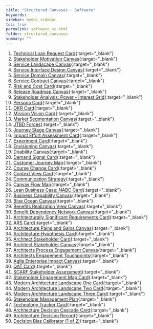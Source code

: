 ```yaml
---
title: "Structured Canvases - Software"
keywords: 
sidebar: mydoc_sidebar
toc: true
permalink: software_sc.html
folder: structured_canvases
summary: ""
---
```


1. [Technical Loan Request Card](technical_loan_request_card.md){:target="_blank"}
2. [Stakeholder Motivation Canvas](stakeholder_motivation_canvas.md){:target="_blank"}
3. [Service Landscape Canvas](service_landscape_canvas.md){:target="_blank"}
4. [Service Interface Design Canvas](service_interface_design_canvas.md){:target="_blank"}
5. [Service Domain Canvas](service_domain_canvas.md){:target="_blank"}
6. [Service Contract Canvas](service_contract_canvas.md){:target="_blank"}
7. [Risk and Cost Card](risk_and_cost_card.md){:target="_blank"}
8. [Release Roadmap Canvas](release_roadmap_canvas.md){:target="_blank"}
9. [Stakeholder Analysis: Power – Interest Grid](power_interest_grid.md){:target="_blank"}
10. [Persona Card](persona_card.md){:target="_blank"}
11. [OKR Card](okr_card.md){:target="_blank"}
12. [Mission Vision Card](mission_vision_card.md){:target="_blank"}
13. [Market Segmentation Canvas](market_segmentation_canvas.md){:target="_blank"}
14. [JTBD Forces](jtbd_forces.md){:target="_blank"}
15. [Journey Stage Canvas](journey_stage_canvas.md){:target="_blank"}
16. [Impact Effort Assessment Card](impact_effort_assessment_card.md){:target="_blank"}
17. [Experiment Card](experiment_card.md){:target="_blank"}
18. [Envisioning Canvas](envisioning_canvas.md){:target="_blank"}
19. [Doability Canvas](doability_canvas.md){:target="_blank"}
20. [Demand Signal Card](demand_signal_card.md){:target="_blank"}
21. [Customer Journey Map](customer_journey_map.md){:target="_blank"}
22. [Course Change Card](course_change_card.md){:target="_blank"}
23. [Context View Card](context_view_card.md){:target="_blank"}
24. [Communication Strategy](communication_strategy.md){:target="_blank"}
25. [Canvas Flow Map](canvas_flow_map.md){:target="_blank"}
26. [Lean Business Case: NABC Card](business_case_nabc_card.md){:target="_blank"}
27. [Business Capability Canvas](business_capability_canvas.md){:target="_blank"}
28. [Blue Ocean Canvas](blue_ocean_canvas.md){:target="_blank"}
29. [Benefits Realization View Canvas](benefits_realization_view_canvas.md){:target="_blank"}
30. [Benefit Dependency Network Canvas](benefits_dependency_network_canvas.md){:target="_blank"}
31. [Architecturally Significant Requirements Card](asr_card.md){:target="_blank"}
32. [ARS Card](ars_card.md){:target="_blank"}
33. [Architecture Pains and Gains Canvas](architecture_pains_and_gains.md){:target="_blank"}
34. [Architecture Hypothesis Card](architecture_hypothesis_card.md){:target="_blank"}
35. [Architect Stakeholder Card](architect_stakeholder_card.md){:target="_blank"}
36. [Architect Stakeholder Canvas](architect_stakeholder_canvas.md){:target="_blank"}
37. [Architects Process Engagement Canvas](architects_process_engagement_canvas.md){:target="_blank"}
38. [Architects Engagement Touchpoints](architects_engagement_touchpoints.md){:target="_blank"}
39. [Agile Enterprise Impact Canvas](agile_enterprise_impact_canvas.md){:target="_blank"}
40. [QAT Card](qat_card.md){:target="_blank"}
41. [SCARF Stakeholder Assessment](scarf_stakeholder_assessment.md){:target="_blank"}
42. [Stakeholder Engagement Map Card](stakeholder_engagement_map_card.md){:target="_blank"}
43. [Modern Architecture Landscape One Card](modern_architecture_landscape_one_card.md){:target="_blank"}
44. [Modern Architecture Landscape Two Card](modern_architecture_landscape_two_card.md){:target="_blank"}
45. [Modern Architecture Landscape Three Card](modern_architecture_landscape_three_card.md){:target="_blank"}
46. [Stakeholder Management Plan](stakholder_management_plan.md){:target="_blank"}
47. [Technology Tracker Card](technology_tracker_card.md){:target="_blank"}
48. [Architecture Decision Cascade Card](architecture_decision_cascade_card.md){:target="_blank"}
49. [Architecture Decision Record](architecture_decision_record.md){:target="_blank"}
50. [Decision Bias Calibrator (1 of 2)](decision_bias_calibrator_1.md){:target="_blank"}